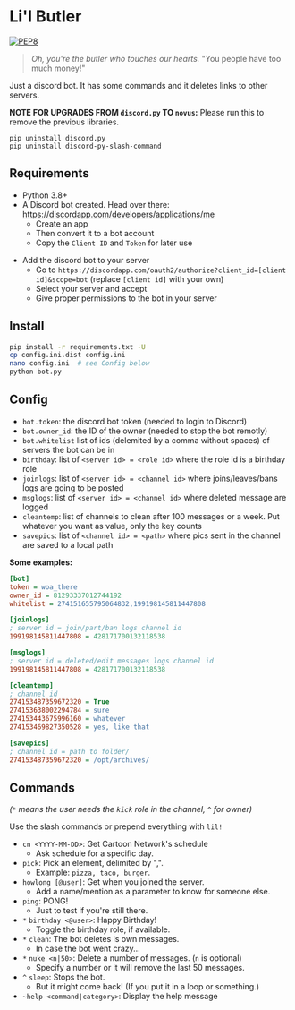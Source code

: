 # Li'l Butler
[![PEP8](https://img.shields.io/badge/code%20style-pep8-green.svg)](https://www.python.org/dev/peps/pep-0008/)

> _Oh, you're the butler who touches our hearts._
> "You people have too much money!"

Just a discord bot. It has some commands and it deletes links to other servers.


**NOTE FOR UPGRADES FROM `discord.py` TO `novus`:** Please run this to remove the previous libraries.
```
pip uninstall discord.py
pip uninstall discord-py-slash-command
```


## Requirements
- Python 3.8+
- A Discord bot created. Head over there: https://discordapp.com/developers/applications/me
    + Create an app
    + Then convert it to a bot account
    + Copy the `Client ID` and `Token` for later use
+ Add the discord bot to your server
    + Go to `https://discordapp.com/oauth2/authorize?client_id=[client id]&scope=bot` (replace `[client id]` with your own)
    + Select your server and accept
    + Give proper permissions to the bot in your server


## Install

```bash
pip install -r requirements.txt -U
cp config.ini.dist config.ini
nano config.ini  # see Config below
python bot.py
```


## Config
- `bot.token`: the discord bot token (needed to login to Discord)
- `bot.owner_id`: the ID of the owner (needed to stop the bot remotly)
- `bot.whitelist` list of ids (delemited by a comma without spaces) of servers the bot can be in
- `birthday`: list of `<server id> = <role id>` where the role id is a birthday role
- `joinlogs`: list of `<server id> = <channel id>` where joins/leaves/bans logs are going to be posted
- `msglogs`: list of `<server id> = <channel id>` where deleted message are logged
- `cleantemp`: list of channels to clean after 100 messages or a week. Put whatever you want as value, only the key counts
- `savepics`: list of `<channel id> = <path>` where pics sent in the channel are saved to a local path

**Some examples:**
```ini
[bot]
token = woa_there
owner_id = 81293337012744192
whitelist = 274151655795064832,199198145811447808

[joinlogs]
; server id = join/part/ban logs channel id
199198145811447808 = 428171700132118538

[msglogs]
; server id = deleted/edit messages logs channel id
199198145811447808 = 428171700132118538

[cleantemp]
; channel id
274153487359672320 = True
274153638002294784 = sure
274153443675996160 = whatever
274153469827350528 = yes, like that

[savepics]
; channel id = path to folder/
274153487359672320 = /opt/archives/
```


## Commands
_(`*` means the user needs the `kick` role in the channel, `^` for owner)_

Use the slash commands or prepend everything with `lil!`

- `cn <YYYY-MM-DD>`: Get Cartoon Network's schedule
    + Ask schedule for a specific day.
- `pick`: Pick an element, delimited by ",".
    + Example: `pizza, taco, burger`.
- `howlong [@user]`: Get when you joined the server.
    + Add a name/mention as a parameter to know for someone else.
- `ping`: PONG!
    + Just to test if you're still there.
- `*` `birthday <@user>`: Happy Birthday!
    + Toggle the birthday role, if available.
- `*` `clean`: The bot deletes is own messages.
    + In case the bot went crazy...
- `*` `nuke <n|50>`: Delete a number of messages. (`n` is optional)
    + Specify a number or it will remove the last 50 messages.
- `^` `sleep`: Stops the bot.
    + But it might come back! (If you put it in a loop or something.)
- `~help <command|category>`: Display the help message

